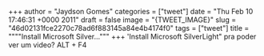 
+++
author = "Jaydson Gomes"
categories = ["tweet"]
date = "Thu Feb 10 17:46:31 +0000 2011"
draft = false
image = "{TWEET_IMAGE}"
slug = "46d02131fce2270c78ad6f883145a84e4b4174f0"
tags = ["tweet"]
title = """"Install Microsoft Silver..."""
+++
'Install Microsoft SilverLight" pra poder ver um video? ALT + F4
